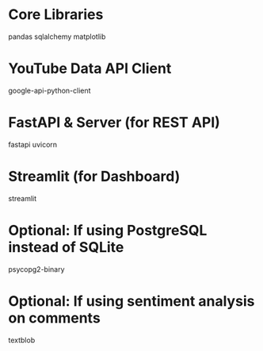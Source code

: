 # Core Libraries
pandas
sqlalchemy
matplotlib

# YouTube Data API Client
google-api-python-client

# FastAPI & Server (for REST API)
fastapi
uvicorn

# Streamlit (for Dashboard)
streamlit

# Optional: If using PostgreSQL instead of SQLite
psycopg2-binary

# Optional: If using sentiment analysis on comments
textblob
